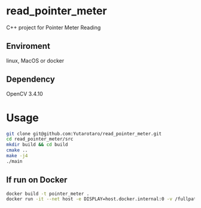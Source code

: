# read_pointer_meter
C++ project for Pointer Meter Reading

## Enviroment
linux, MacOS or docker 

## Dependency
OpenCV 3.4.10

# Usage

```bash
git clone git@github.com:Yutarotaro/read_pointer_meter.git
cd read_pointer_meter/src
mkdir build && cd build
cmake ..
make -j4
./main
```

## If run on Docker

```bash
docker build -t pointer_meter .
docker run -it --net host -e DISPLAY=host.docker.internal:0 -v /fullpath/to/read_pointer_meter:/read_pointer_meter pointer_meter
``` 
